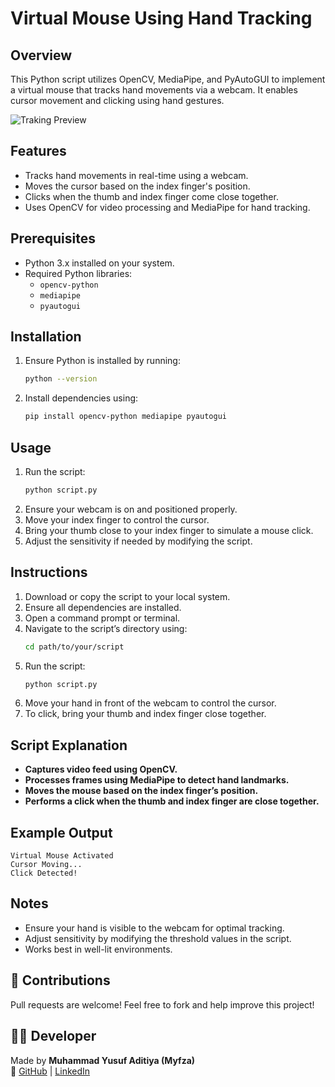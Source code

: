# Virtual Mouse Using Hand Tracking

## Overview
This Python script utilizes OpenCV, MediaPipe, and PyAutoGUI to implement a virtual mouse that tracks hand movements via a webcam. It enables cursor movement and clicking using hand gestures.

![Traking Preview](Preview-tracking.png)

## Features
- Tracks hand movements in real-time using a webcam.
- Moves the cursor based on the index finger's position.
- Clicks when the thumb and index finger come close together.
- Uses OpenCV for video processing and MediaPipe for hand tracking.

## Prerequisites
- Python 3.x installed on your system.
- Required Python libraries:
  - `opencv-python`
  - `mediapipe`
  - `pyautogui`

## Installation
1. Ensure Python is installed by running:
   ```sh
   python --version
   ```
2. Install dependencies using:
   ```sh
   pip install opencv-python mediapipe pyautogui
   ```

## Usage
1. Run the script:
   ```sh
   python script.py
   ```
2. Ensure your webcam is on and positioned properly.
3. Move your index finger to control the cursor.
4. Bring your thumb close to your index finger to simulate a mouse click.
5. Adjust the sensitivity if needed by modifying the script.

## Instructions
1. Download or copy the script to your local system.
2. Ensure all dependencies are installed.
3. Open a command prompt or terminal.
4. Navigate to the script’s directory using:
   ```sh
   cd path/to/your/script
   ```
5. Run the script:
   ```sh
   python script.py
   ```
6. Move your hand in front of the webcam to control the cursor.
7. To click, bring your thumb and index finger close together.

## Script Explanation
- **Captures video feed using OpenCV.**
- **Processes frames using MediaPipe to detect hand landmarks.**
- **Moves the mouse based on the index finger’s position.**
- **Performs a click when the thumb and index finger are close together.**

## Example Output
```
Virtual Mouse Activated
Cursor Moving...
Click Detected!
```

## Notes
- Ensure your hand is visible to the webcam for optimal tracking.
- Adjust sensitivity by modifying the threshold values in the script.
- Works best in well-lit environments.

## 🤝 Contributions

Pull requests are welcome! Feel free to fork and help improve this project!

## 🧑‍💻 Developer

Made by **Muhammad Yusuf Aditiya (Myfza)**  
🔗 [GitHub](https://github.com/Myfza) | [LinkedIn](https://www.linkedin.com/in/myfza)

